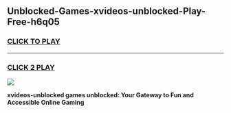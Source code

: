 
## Unblocked-Games-xvideos-unblocked-Play-Free-h6q05
<h3>
<a href="https://premium76.site?title=xvideos-unblocked&ref=20M">CLICK TO PLAY</a></h3>
<hr>

<h3>
<a href="https://premium76.site?title=xvideos-unblocked&ref=20M">CLICK 2 PLAY</a>
  
</h3>

<a href="https://premium76.site?title=xvideos-unblocked&ref=19M"><img src="https://clearcache.store/games.png"></a>


**xvideos-unblocked games unblocked: Your Gateway to Fun and Accessible Online Gaming**
